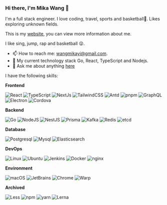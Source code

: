 ### Hi there, I'm Mika Wang 👋

I'm a full stack engineer. I love coding, travel, sports and basketball🏀. Likes exploring unknown fields.

This is my [website](https://miwy.site), you can view more information about me.

I like sing, jump, rap and basketball 😜.

- 📫 How to reach me: wangmikayi@gmail.com.
- 🌱 My current technology stack Go, React, TypeScript and Nodejs.
- 💬 Ask me about anything [here](https://github.com/wangyi12358/wangyi12358/issues)

<!--
> Hey, I am currently looking for a job. If you have any recommendations, please contact me. Thank you.🌹
>
> 嘿，我目前正在找工作。 如果您有任何建议，请与我联系。 谢谢。🌹
-->

I have the following skills:

**Frontend**

<p>
  <img alt="React" src="https://img.shields.io/badge/-React-45b8d8?style=flat-square&logo=react&logoColor=white" />
  <img alt="TypeScript" src="https://img.shields.io/badge/-TypeScript-007ACC?style=flat-square&logo=typescript&logoColor=white" />
  <img alt="NextJs" src="https://img.shields.io/badge/-NextJs-000000?style=flat-square&logo=nextdotjs&logoColor=white" />
  <img alt="TailwindCSS" src="https://img.shields.io/badge/-tailwindcss-50B3D0?style=flat-square&logo=tailwindcss&logoColor=white" />
  <img alt="Antd" src="https://img.shields.io/badge/-Antd-0170FE?style=flat-square&logo=antdesign&logoColor=white" />
  <img alt="pnpm" src="https://img.shields.io/badge/-pnpm-f69220?style=flat-square&logo=pnpm&logoColor=white" />
  <img alt="GraphQL" src="https://img.shields.io/badge/-GraphQL-E10098?style=flat-square&logo=graphql&logoColor=white" />
  <img alt="Electron" src="https://img.shields.io/badge/-Electron-47848F?style=flat-square&logo=electron&logoColor=white" />
  <img alt="Cordova" src="https://img.shields.io/badge/-Cordova-E8E8E8?style=flat-square&logo=apachecordova&logoColor=black" />
</p>

**Backend**

<p>
  <img alt="Go" src="https://img.shields.io/badge/-Go-00add8?style=flat-square&logo=Go&logoColor=white" />
  <img alt="NodeJS" src="https://img.shields.io/badge/-NodeJS-43853d?style=flat-square&logo=Node.js&logoColor=white" />
  <img alt="NestJS" src="https://img.shields.io/badge/-NestJS-ea2845?style=flat-square&logo=nestjs&logoColor=white" />
  <img alt="Prisma" src="https://img.shields.io/badge/-Prisma-2D3748?style=flat-square&logo=prisma&logoColor=white" />
  <img alt="Kafka" src="https://img.shields.io/badge/-Kafka-231f20?style=flat-square&logo=apachekafka&logoColor=white" />
  <img alt="Redis" src="https://img.shields.io/badge/-Redis-dc382d?style=flat-square&logo=redis&logoColor=white" />
  <img alt="etcd" src="https://img.shields.io/badge/-etcd-419EDA?style=flat-square&logo=etcd&logoColor=white" />
</p>

**Database**

<p>
  <img alt="Postgresql" src="https://img.shields.io/badge/-Postgresql-4169e1?style=flat-square&logo=Postgresql&logoColor=white" />
  <img alt="Mysql" src="https://img.shields.io/badge/-Mysql-4479a1?style=flat-square&logo=mysql&logoColor=white" />
  <img alt="Elasticsearch" src="https://img.shields.io/badge/-Elasticsearch-005571?style=flat-square&logo=elasticsearch&logoColor=white" />
</p>

**DevOps**

<p>
  <img alt="Linux" src="https://img.shields.io/badge/-Linux-fcc624?style=flat-square&logo=Linux&logoColor=black" />
  <img alt="Ubuntu" src="https://img.shields.io/badge/-Ubuntu-DB652A?style=flat-square&logo=ubuntu&logoColor=white" />
  <img alt="Jenkins" src="https://img.shields.io/badge/-Jenkins-d24939?style=flat-square&logo=Jenkins&logoColor=white" />
  <img alt="Docker" src="https://img.shields.io/badge/-Docker-46a2f1?style=flat-square&logo=docker&logoColor=white" />
  <img alt="nginx" src="https://img.shields.io/badge/-nginx-009639?style=flat-square&logo=nginx&logoColor=white" />
</p>

**Environment**

<p>
  <img alt="macOS" src="https://img.shields.io/badge/-macOS-000000?style=flat-square&logo=macos&logoColor=white" />
  <img alt="JetBrains" src="https://img.shields.io/badge/-JetBrains-000000?style=flat-square&logo=jetbrains&logoColor=white" />
  <img alt="Chrome" src="https://img.shields.io/badge/-Chrome-4285F4?style=flat-square&logo=googlechrome&logoColor=white" />
  <img alt="Warp" src="https://img.shields.io/badge/-Warp-01A4FF?style=flat-square&logo=warp&logoColor=white" />
</p>

**Archived**

<p>
  <img alt="Less" src="https://img.shields.io/badge/-Less-1D365D?style=flat-square&logo=less&logoColor=white" />
  <img alt="npm" src="https://img.shields.io/badge/-npm-CB3837?style=flat-square&logo=npm&logoColor=white" />
  <img alt="yarn" src="https://img.shields.io/badge/-yarn-2C8EBB?style=flat-square&logo=yarn&logoColor=white" />
  <img alt="Lerna" src="https://img.shields.io/badge/-Lerna-9333EA?style=flat-square&logo=lerna&logoColor=white" />
</p>

<!--
**wangyi12358/wangyi12358** is a ✨ _special_ ✨ repository because its `README.md` (this file) appears on your GitHub profile.

Here are some ideas to get you started:
- 🔭 I’m currently working on ...
- 🌱 I’m currently learning Go、React、Nodejs
- 👯 I’m looking to collaborate on ...
- 🤔 I’m looking for help with ...
- 💬 Ask me about [anything here](https://github.com/wangyi12358/wangyi12358/issues)
- 📫 How to reach me: wangmikayi@gmail.com
- 😄 Pronouns: ...
- ⚡ Fun fact: ...
-->

